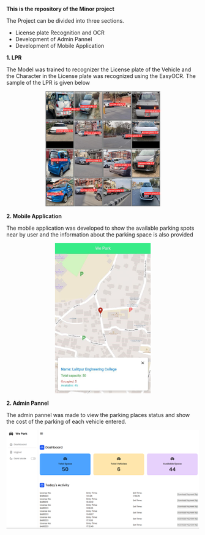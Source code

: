 **This is the repository of the Minor project** 

The Project can be divided into three sections.
- License plate Recognition and OCR
- Development of Admin Pannel 
- Development of Mobile Application

**1. LPR**

 The Model was trained to recognizer the License plate of the Vehicle and the Character in the License plate was recognized using the EasyOCR.
                                                   The sample of the LPR is given below 

  
 <p align="center">
 <img src="https://github.com/SudipTimalsina/Minor_proj_LEC/raw/main/img/License-plate-recognized.jpg" alt="License Plate Recognized" width="300"/>
 </p>

**2. Mobile Application**

The mobile application was developed to show the available parking spots near by user and the information about the parking space is also provided 
  

  
 <p align="center">
 <img src="https://github.com/SudipTimalsina/Minor_proj_LEC/raw/main/img/mapp.JPG" alt="Mobile Application " width="250"/>
 </p>
 
**2. Admin Pannel**

The admin pannel was made to view the parking places status and show the cost of the parking of each vehicle entered.

  
 <p align="center">
 <img src="https://github.com/SudipTimalsina/Minor_proj_LEC/raw/main/img/admin_dashboard.png" alt="Admin Dashboard " width="700"/>
 </p>
 
